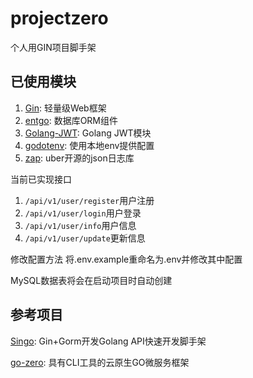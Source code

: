 # projectzero 
个人用GIN项目脚手架

## 已使用模块

1. [Gin](https://github.com/gin-gonic/gin): 轻量级Web框架
2. [entgo](https://github.com/ent/ent): 数据库ORM组件
3. [Golang-JWT](https://github.com/golang-jwt/jwt): Golang JWT模块
4. [godotenv](https://github.com/joho/godotenv): 使用本地env提供配置
5. [zap](https://github.com/uber-go/zap): uber开源的json日志库


当前已实现接口
1. ```/api/v1/user/register```用户注册
2. ```/api/v1/user/login```用户登录
3. ```/api/v1/user/info```用户信息
4. ```/api/v1/user/update```更新信息

修改配置方法
将.env.example重命名为.env并修改其中配置

MySQL数据表将会在启动项目时自动创建

## 参考项目
[Singo](https://github.com/gourouting/singo): Gin+Gorm开发Golang API快速开发脚手架

[go-zero](https://github.com/zeromicro/go-zero): 具有CLI工具的云原生GO微服务框架
